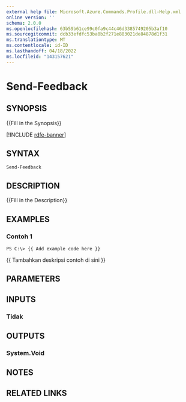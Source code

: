 ```yaml
---
external help file: Microsoft.Azure.Commands.Profile.dll-Help.xml
online version: ''
schema: 2.0.0
ms.openlocfilehash: 63b59b61ce99c0fa9c44c46d3385749205b3af10
ms.sourcegitcommit: dcb33efdfc53ba0b2f271e883021de84878d1f31
ms.translationtype: MT
ms.contentlocale: id-ID
ms.lasthandoff: 04/18/2022
ms.locfileid: "143157621"
---
```

# Send-Feedback

## SYNOPSIS
{{Fill in the Synopsis}}

[!INCLUDE [rdfe-banner](../../includes/rdfe-banner.md)]

## SYNTAX

```
Send-Feedback
```

## DESCRIPTION
{{Fill in the Description}}

## EXAMPLES

### Contoh 1
```
PS C:\> {{ Add example code here }}
```

{{ Tambahkan deskripsi contoh di sini }}

## PARAMETERS

## INPUTS

### Tidak


## OUTPUTS

### System.Void


## NOTES

## RELATED LINKS

